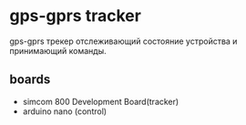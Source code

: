 # gps-gprs tracker
gps-gprs трекер отслеживающий состояние устройства и принимающий команды.
## boards
- simcom 800 Development Board(tracker)
- arduino nano (control)